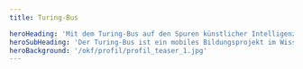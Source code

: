 ```yaml
---
title: Turing-Bus

heroHeading: 'Mit dem Turing-Bus auf den Spuren künstlicher Intelligenz!'
heroSubHeading: 'Der Turing-Bus ist ein mobiles Bildungsprojekt im Wissenschaftsjahr 2019.  In Workshops, Diskussionen und Exkursionen können sich 15-bis 19-jährige Schüler*innen kritisch mit dem Thema KI und Maschinenlernen auseinandersetzen.'
heroBackground: '/okf/profil/profil_teaser_1.jpg'
---
```

